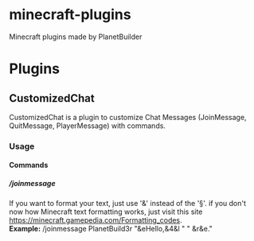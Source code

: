 # minecraft-plugins
Minecraft plugins made by PlanetBuilder


# Plugins

## CustomizedChat
CustomizedChat is a plugin to  customize Chat Messages (JoinMessage, QuitMessage, PlayerMessage) with commands.

### Usage

#### Commands

##### /joinmessage <player> <prefix> <suffix>  
If you want to format your text, just use '&' instead of the '§'. if you don't now how Minecraft text formatting works, just visit this site https://minecraft.gamepedia.com/Formatting_codes.  
__Example:__ /joinmessage PlanetBuild3r "&eHello,&4&l " " &r&e."

